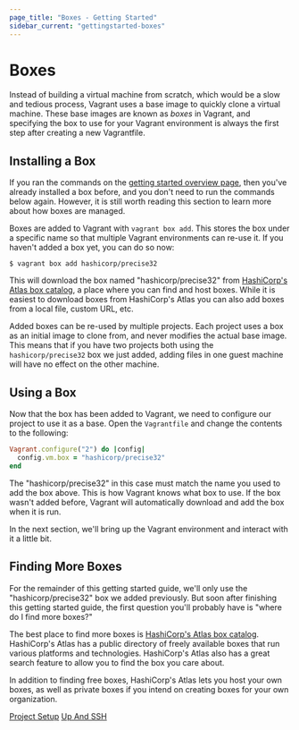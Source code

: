 ```yaml
---
page_title: "Boxes - Getting Started"
sidebar_current: "gettingstarted-boxes"
---
```


# Boxes

Instead of building a virtual machine from scratch, which would be a
slow and tedious process, Vagrant uses a base image to quickly clone
a virtual machine. These base images are known as _boxes_ in Vagrant,
and specifying the box to use for your Vagrant environment is always
the first step after creating a new Vagrantfile.

## Installing a Box

If you ran the commands on the [getting started overview page](/v2/getting-started/index.html),
then you've already installed a box before, and you don't need to run
the commands below again. However, it is still worth reading this section
to learn more about how boxes are managed.

Boxes are added to Vagrant with `vagrant box add`. This stores the box
under a specific name so that multiple Vagrant environments can re-use it.
If you haven't added a box yet, you can do so now:

```
$ vagrant box add hashicorp/precise32
```

This will download the box named "hashicorp/precise32" from
[HashiCorp's Atlas box catalog](https://atlas.hashicorp.com/boxes/search), a place where you can find
and host boxes. While it is easiest to download boxes from HashiCorp's Atlas
you can also add boxes from a local file, custom URL, etc.

Added boxes can be re-used by multiple projects. Each project uses a box
as an initial image to clone from, and never modifies the actual base
image. This means that if you have two projects both using the `hashicorp/precise32`
box we just added, adding files in one guest machine will have no effect
on the other machine.

## Using a Box

Now that the box has been added to Vagrant, we need to configure our
project to use it as a base. Open the `Vagrantfile` and change the
contents to the following:

```ruby
Vagrant.configure("2") do |config|
  config.vm.box = "hashicorp/precise32"
end
```

The "hashicorp/precise32" in this case must match the name you used to add
the box above. This is how Vagrant knows what box to use. If the box wasn't
added before, Vagrant will automatically download and add the box when it is
run.

In the next section, we'll bring up the Vagrant environment and interact
with it a little bit.

## Finding More Boxes

For the remainder of this getting started guide, we'll only use the
"hashicorp/precise32" box we added previously. But soon after finishing
this getting started guide, the first question you'll probably have is
"where do I find more boxes?"

The best place to find more boxes is [HashiCorp's Atlas box catalog](https://atlas.hashicorp.com/boxes/search).
HashiCorp's Atlas has a public directory of freely available boxes that
run various platforms and technologies. HashiCorp's Atlas also has a great search
feature to allow you to find the box you care about.

In addition to finding free boxes, HashiCorp's Atlas lets you host your own
boxes, as well as private boxes if you intend on creating boxes for your
own organization.

<a href="/v2/getting-started/project_setup.html" class="button inline-button prev-button">Project Setup</a>
<a href="/v2/getting-started/up.html" class="button inline-button next-button">Up And SSH</a>
